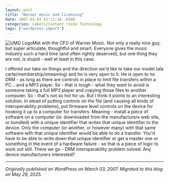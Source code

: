 ```yaml
---
layout: post
title: "Warner music and licensing"
date: 2007-03-03 01:13:34 -0500
categories: Labels/Content rVibe Technology
tags: ['wordpress-import']
---
```


![UMG Logo](http://meansofproduction.wordpress.com/wp-content/uploads/2007/01/umglogo.thumbnail.gif)Met with the CFO of Warner Music. Not only a really nice guy, but super articulate, thoughtful and smart. Everyone gives the music industry such a hard time (and often rightly deserved), but one thing they are not, is stupid - well at least in this case.

I offered our take on things and the direction we'd like to take our model (ala carte/membership/streaming) and he is very open to it. He is open to no DRM - as long as there are controls in place to limit file transfers within a PC....and a MP3 player. So - that is tough - what they want to avoid is someone taking a full MP3 player and copying those files to another computer. So - that's not so hot for us. But I think it points to an interesting solution. In stead of putting controls on the file (and causing all kinds of interoperability problems), put firmware level controls on the device for hooking it up to a computer for transfers. Meaning - install a piece of software on a computer (ie: downloaded from the manufacturers web site, or bundled) with a unique identifier that writes that unique identifier to the device. Only the computer (or another, or however many) with that same software with that unique identifier would be able to do a transfer. You'd have to be able to write down that unique identifier or get a master one or something in the event of a hardware failure - so that is a piece of logic to work out still. There we go - DRM interoperability problem solved. Any device manufacturers interested?

---

*Originally published on WordPress on March 03, 2007. Migrated to this blog on May 29, 2025.*

